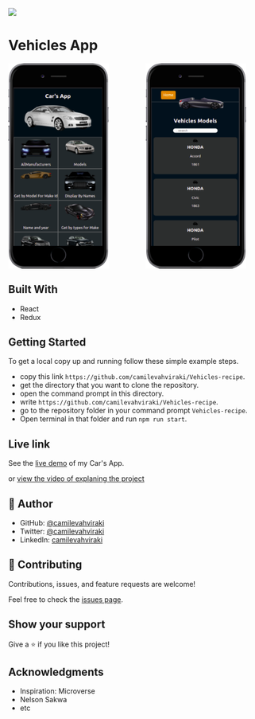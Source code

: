 ![](https://img.shields.io/badge/Microverse-blueviolet)
# Vehicles App

<div style="display: flex">
    <img src="./public/mobile-black(1).png" alt="" style="width: 40%"/>
    <span style="width: 15%"></span>
    <img src="./public/mobile-black(2).png" alt="" style="width: 40%"/>
</div>

## Built With

- React
- Redux


## Getting Started

To get a local copy up and running follow these simple example steps.

- copy this link `https://github.com/camilevahviraki/Vehicles-recipe`.
- get the directory that you want to clone the repository.
- open the command prompt in this directory.
- write `https://github.com/camilevahviraki/Vehicles-recipe`.
- go to the repository folder in your command prompt `Vehicles-recipe`.
- Open terminal in that folder and run `npm run start`.

## Live link

See the [live demo](https://vehicles-cathalogue.netlify.app) of my Car's App.

or [view the video of explaning the project](https://www.loom.com/share/7f44f6fdad8d4324884d7f2aeb1fa4a6)


 ## 👤 Author

- GitHub: [@camilevahviraki](https://github.com/camilevahviraki)
- Twitter: [@camilevahviraki](https://twitter.com/CamileVahviraki)
- LinkedIn: [camilevahviraki](https://www.linkedin.com/in/camile-vahviraki-8180a6232/)



## 🤝 Contributing

Contributions, issues, and feature requests are welcome!

Feel free to check the [issues page](../../issues/).

## Show your support

Give a ⭐️ if you like this project!

## Acknowledgments

- Inspiration: Microverse
- Nelson Sakwa 
- etc
